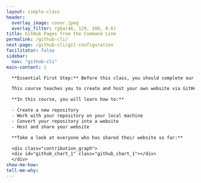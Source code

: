 ```yaml
---
layout: simple-class
header:
  overlay_image: cover.jpeg
  overlay_filter: rgba(46, 129, 200, 0.6)
title: GitHub Pages from the Command Line
permalink: /github-cli/
next-page: /github-cli/git-configuration
facilitator: false
sidebar:
  nav: "github-cli"
main-content: |

  **Essential First Step:** Before this class, you should complete our [Introduction to GitHub](https://github.github.com/on-demand/intro-to-github/) course.

  This course teaches you to create and host your own website via GitHub, using Git in the command line.

  **In this course, you will learn how to:**

  - Create a new repository
  - Work with your repository on your local machine
  - Convert your repository into a website
  - Host and share your website

  **Take a look at everyone who has shared their website so far:**

  <div class="contribution_graph">
  <div id="github_chart_1" class="github_chart_1"></div>
  </div>
show-me-how:
tell-me-why:
---
```

